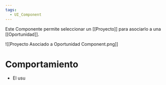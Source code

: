 ```yaml
---
tags:
  - UI_Component
---
```

Este Componente permite seleccionar un [[Proyecto]] para asociarlo a una [[Oportunidad]]. 

![[Proyecto Asociado a Oportunidad Component.png]]


# Comportamiento

- El usu